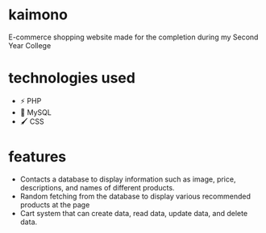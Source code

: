 # kaimono
E-commerce shopping website made for the completion during my Second Year College

# technologies used
- :zap: PHP
- 📄 MySQL
- 🖌️ CSS

# features
- Contacts a database to display information such as image, price, descriptions, and names of different products.
- Random fetching from the database to display various recommended products at the page
- Cart system that can create data, read data, update data, and delete data.
